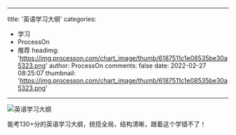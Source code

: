 
---
title: '英语学习大纲'
categories: 
 - 学习
 - ProcessOn
 - 推荐
headimg: 'https://img.processon.com/chart_image/thumb/6187511c1e08535be30a5323.png'
author: ProcessOn
comments: false
date: 2022-02-27 08:25:07
thumbnail: 'https://img.processon.com/chart_image/thumb/6187511c1e08535be30a5323.png'
---

<div>   
<img class="thumb" alt="英语学习大纲" src="https://img.processon.com/chart_image/thumb/6187511c1e08535be30a5323.png" referrerpolicy="no-referrer">
<p>能考130+分的英语学习大纲，统揽全局，结构清晰，跟着这个学错不了！</p>  
</div>
            